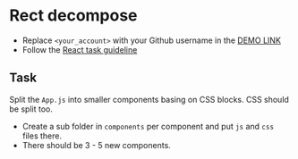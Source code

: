 # Rect decompose

- Replace `<your_account>` with your Github username in the [DEMO LINK](https://voronvasia.github.io/react_decompose/)
- Follow the [React task guideline](https://github.com/mate-academy/react_task-guideline#react-tasks-guideline)

## Task

Split the `App.js` into smaller components basing on CSS blocks. CSS should be split too.

- Create a sub folder in `components` per component and put `js` and `css` files there.
- There should be 3 - 5 new components.

